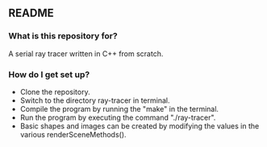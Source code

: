 ## README ##

### What is this repository for? ###

A serial ray tracer written in C++ from scratch.  

### How do I get set up? ###

* Clone the repository.
* Switch to the directory ray-tracer in terminal.
* Compile the program by running the "make" in the terminal.
* Run the program by executing the command "./ray-tracer".
* Basic shapes and images can be created by modifying the values in the various renderSceneMethods().

